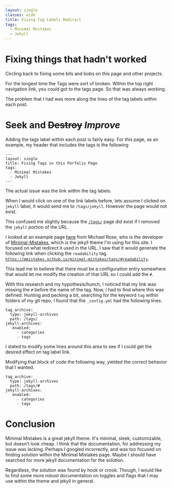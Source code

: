 ```yaml
---
layout: single
classes: wide
title: Fixing Tag Labels Redirect
tags:
  - Minimal Mistakes
  - Jekyll
---
```

# Fixing things that hadn't worked

Circling back to fixing some bits and bobs on this page and other projects.

For the longest time the Tags were sort of broken. Within the top right navigation link, you _could_ got to the tags page. So that was always working.

The problem that I had was more along the lines of the tag labels _within_ each post.

# Seek and ~~Destroy~~ _Improve_

Adding the tags label within each post is fairly easy. For this page, as an example, my header that includes the tags is the following

```
---
layout: single
title: Fixing Tags in this Porfolio Page
tags:
  - Minimal Mistakes
  - Jekyll
---
```

The actual issue was the link within the tag labels.

When I would click on one of the link labels before, lets assume I clicked on `jekyll` label, it would send me to `/tags/jekyll`. However the page would not exist.

This confused me slightly because the [`/tags/`](https://www.xavierjortiz.com/tags/) page did exist if I removed the `jekyll` portion of the URL.

I looked at an example page [here](https://mmistakes.github.io/minimal-mistakes/markup-text-readability-wide-page/) from Michael Rose, who is the developer of [Minimal-Mistakes](https://github.com/mmistakes/minimal-mistakes), which is the jekyll theme I'm using for this site. I focused on what redirect it used in the URL. I saw that it would generate the following link when clicking the `readability` tag. [`https://mmistakes.github.io/minimal-mistakes/tags/#readability`](https://mmistakes.github.io/minimal-mistakes/tags/#readability).

This lead me to believe that there must be a configuration entry somewhere that would let me modify the creation of that URL so I could add the `#`.

With this research and my hypothesis/hunch, I noticed that my link was missing the `#` before the name of the tag. Now, I had to find where this was defined. Hunting and pecking a bit, searching for the keyword `tag` within folders of my git repo, I found that the `_config.yml` had the following lines.

```
tag_archive:
  type: jekyll-archives
  path: /tags/
jekyll-archives:
   enabled:
     - categories
     - tags
```

I stated to modify some lines around this area to see if I could get the desired effect on tag label link.

Modifying that block of code the following way, yielded the correct behavior that I wanted.

```
tag_archive:
  type: jekyll-archives
  path: /tags/#
jekyll-archives:
   enabled:
     - categories
     - tags
```

# Conclusion

Minimal Mistakes is a great jekyll theme. It's minimal, sleek, customizable, but doesn't look cheap.  I think that the documentation, for addressing my issue was lacking. Perhaps I googled incorrectly, and was too focused on finding solution within the Minimal Mistakes page. Maybe I should have searched for more jekyll documentation for the solution.

Regardless, the solution was found by hook or crook. Though, I would like to find some more robust documentation on toggles and flags that I may use within the theme and jekyll in general.
